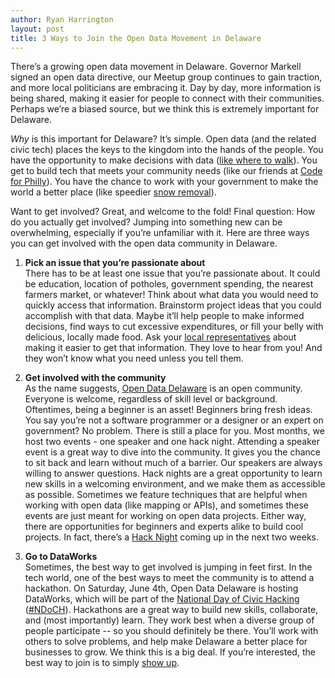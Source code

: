 ```yaml
---
author: Ryan Harrington
layout: post
title: 3 Ways to Join the Open Data Movement in Delaware
---
```


There’s a growing open data movement in Delaware.  Governor Markell signed an open data directive, our Meetup group continues to gain traction, and more local politicians are embracing it.  Day by day, more information is being shared, making it easier for people to connect with their communities.  Perhaps we’re a biased source, but we think this is extremely important for Delaware.

*Why* is this important for Delaware?  It’s simple.  Open data (and the related civic tech) places the keys to the kingdom into the hands of the people.  You have the opportunity to make decisions with data ([like where to walk](http://technical.ly/delaware/2016/04/22/ben-trigg-updated-popular-interactive-crime-map-wilmington/)).  You get to build tech that meets your community needs (like our friends at [Code for Philly](https://codeforphilly.org/)).  You have the chance to work with your government to make the world a better place (like speedier [snow removal](http://technical.ly/delaware/2016/01/26/go-something-cool-delaware-snow-plow-data/)).

Want to get involved? Great, and welcome to the fold!  Final question: How do you actually get involved?  Jumping into something new can be overwhelming, especially if you’re unfamiliar with it.  Here are three ways you can get involved with the open data community in Delaware.

1. **Pick an issue that you’re passionate about**  
There has to be at least one issue that you’re passionate about. It could be education, location of potholes, government spending, the nearest farmers market, or whatever!  Think about what data you would need to quickly access that information.  Brainstorm project ideas that you could accomplish with that data.  Maybe it’ll help people to make informed decisions, find ways to cut excessive expenditures, or fill your belly with delicious, locally made food.  Ask your [local representatives](http://legis.delaware.gov/legislature.nsf/lookup/know_your_legislators?open&nav=leginfo) about making it easier to get that information.  They love to hear from you!  And they won’t know what you need unless you tell them.


2. **Get involved with the community**  
As the name suggests, [Open Data Delaware](http://www.opendatadelaware.com/) is an open community.  Everyone is welcome, regardless of skill level or background.  Oftentimes, being a beginner is an asset!  Beginners bring fresh ideas.  You say you’re not a software programmer or a designer or an expert on government?  No problem.  There is still a place for you.  Most months, we host two events - one speaker and one hack night.  Attending a speaker event is a great way to dive into the community.  It gives you the chance to sit back and learn without much of a barrier.  Our speakers are always willing to answer questions.  Hack nights are a great opportunity to learn new skills in a welcoming environment, and we make them as accessible as possible.  Sometimes we feature techniques that are helpful when working with open data (like mapping or APIs), and sometimes these events are just meant for working on open data projects.  Either way, there are opportunities for beginners and experts alike to build cool projects.  In fact, there’s a [Hack Night](http://www.meetup.com/Open-Data-Delaware/events/231027327/) coming up in the next two weeks.


3. **Go to DataWorks**  
Sometimes, the best way to get involved is jumping in feet first.  In the tech world, one of the best ways to meet the community is to attend a hackathon.  On Saturday, June 4th, Open Data Delaware is hosting DataWorks, which will be part of the [National Day of Civic Hacking](https://www.codeforamerica.org/events/national-day-2016) ([#NDoCH](https://twitter.com/search?q=%23ndoch&src=typd)).  Hackathons are a great way to build new skills, collaborate, and (most importantly) learn.  They work best when a diverse group of people participate -- so you should definitely be there.  You’ll work with others to solve problems, and help make Delaware a better place for businesses to grow.  We think this is a big deal.  If you’re interested, the best way to join is to simply [show up](http://dataworks.opendatadelaware.com/).
